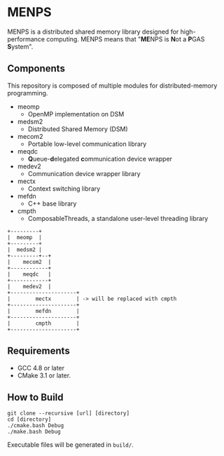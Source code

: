 
MENPS
=====

MENPS is a distributed shared memory library designed for high-performance computing.
MENPS means that "<b>ME</b>NPS is <b>N</b>ot a <b>P</b>GAS <b>S</b>ystem".

Components
----------

This repository is composed of multiple modules for distributed-memory programming.

- meomp
    - OpenMP implementation on DSM
- medsm2
    - Distributed Shared Memory (DSM)
- mecom2
    - Portable low-level communication library
- meqdc
    - <b>Q</b>ueue-<b>d</b>elegated <b>c</b>ommunication device wrapper
- medev2
    - Communication device wrapper library
- mectx
    - Context switching library
- mefdn
    - C++ base library
- cmpth
    - ComposableThreads, a standalone user-level threading library

```
+---------+
|  meomp  |
+---------+
|  medsm2 |
+---------+--+
|    mecom2  |
+------------+
|    meqdc   |
+------------+
|    medev2  |
+---------------------+
|        mectx        | -> will be replaced with cmpth
+---------------------+
|        mefdn        |
+---------------------+
|        cmpth        |
+---------------------+
```

Requirements
------------

- GCC 4.8 or later
- CMake 3.1 or later.

How to Build
------------

```
git clone --recursive [url] [directory]
cd [directory]
./cmake.bash Debug
./make.bash Debug
```

Executable files will be generated in `build/`.


